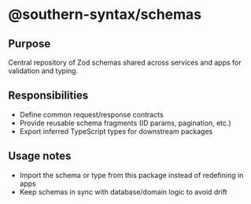 # @southern-syntax/schemas

## Purpose
Central repository of Zod schemas shared across services and apps for validation and typing.

## Responsibilities
- Define common request/response contracts
- Provide reusable schema fragments (ID params, pagination, etc.)
- Export inferred TypeScript types for downstream packages

## Usage notes
- Import the schema or type from this package instead of redefining in apps
- Keep schemas in sync with database/domain logic to avoid drift
